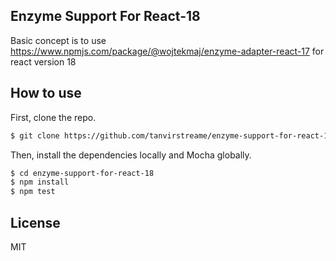 ## Enzyme Support For React-18
Basic concept is to use https://www.npmjs.com/package/@wojtekmaj/enzyme-adapter-react-17 for react version 18
## How to use
First, clone the repo.
```bash
$ git clone https://github.com/tanvirstreame/enzyme-support-for-react-18.git
```
Then, install the dependencies locally and Mocha globally.
```bash
$ cd enzyme-support-for-react-18
$ npm install
$ npm test
```
## License
MIT
